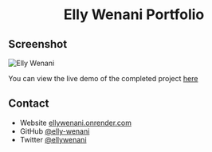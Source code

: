 <h1 align="center">Elly Wenani Portfolio</h1>


## Screenshot
![Elly Wenani](https://user-images.githubusercontent.com/49924816/111625973-80f64c00-87fe-11eb-9f0b-5b38b718146e.png)

You can view the live demo of the completed project [here](https://ellywenani.onrender.com)

## Contact

- Website [ellywenani.onrender.com](https://ellywenani.onrender.com)
- GitHub [@elly-wenani](https://github.com/elly-wenani)
- Twitter [@ellywenani](https://twitter.com/ellywenani)
